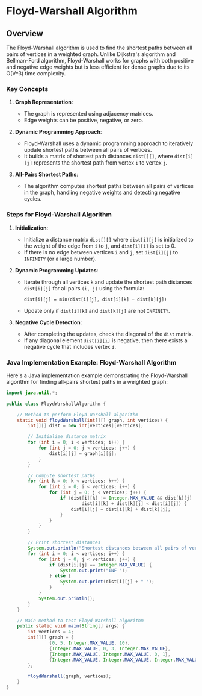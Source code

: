 # Floyd-Warshall Algorithm

## Overview

The Floyd-Warshall algorithm is used to find the shortest paths between all pairs of vertices in a weighted graph. Unlike Dijkstra's algorithm and Bellman-Ford algorithm, Floyd-Warshall works for graphs with both positive and negative edge weights but is less efficient for dense graphs due to its O(V^3) time complexity.

### Key Concepts

1. **Graph Representation**:
   - The graph is represented using adjacency matrices.
   - Edge weights can be positive, negative, or zero.

2. **Dynamic Programming Approach**:
   - Floyd-Warshall uses a dynamic programming approach to iteratively update shortest paths between all pairs of vertices.
   - It builds a matrix of shortest path distances `dist[][]`, where `dist[i][j]` represents the shortest path from vertex `i` to vertex `j`.

3. **All-Pairs Shortest Paths**:
   - The algorithm computes shortest paths between all pairs of vertices in the graph, handling negative weights and detecting negative cycles.

### Steps for Floyd-Warshall Algorithm

1. **Initialization**:
   - Initialize a distance matrix `dist[][]` where `dist[i][j]` is initialized to the weight of the edge from `i` to `j`, and `dist[i][i]` is set to 0.
   - If there is no edge between vertices `i` and `j`, set `dist[i][j]` to `INFINITY` (or a large number).

2. **Dynamic Programming Updates**:
   - Iterate through all vertices `k` and update the shortest path distances `dist[i][j]` for all pairs `(i, j)` using the formula:
     ```
     dist[i][j] = min(dist[i][j], dist[i][k] + dist[k][j])
     ```
   - Update only if `dist[i][k]` and `dist[k][j]` are not `INFINITY`.

3. **Negative Cycle Detection**:
   - After completing the updates, check the diagonal of the `dist` matrix.
   - If any diagonal element `dist[i][i]` is negative, then there exists a negative cycle that includes vertex `i`.

### Java Implementation Example: Floyd-Warshall Algorithm

Here's a Java implementation example demonstrating the Floyd-Warshall algorithm for finding all-pairs shortest paths in a weighted graph:

```java
import java.util.*;

public class FloydWarshallAlgorithm {

    // Method to perform Floyd-Warshall algorithm
    static void floydWarshall(int[][] graph, int vertices) {
        int[][] dist = new int[vertices][vertices];

        // Initialize distance matrix
        for (int i = 0; i < vertices; i++) {
            for (int j = 0; j < vertices; j++) {
                dist[i][j] = graph[i][j];
            }
        }

        // Compute shortest paths
        for (int k = 0; k < vertices; k++) {
            for (int i = 0; i < vertices; i++) {
                for (int j = 0; j < vertices; j++) {
                    if (dist[i][k] != Integer.MAX_VALUE && dist[k][j] != Integer.MAX_VALUE &&
                            dist[i][k] + dist[k][j] < dist[i][j]) {
                        dist[i][j] = dist[i][k] + dist[k][j];
                    }
                }
            }
        }

        // Print shortest distances
        System.out.println("Shortest distances between all pairs of vertices:");
        for (int i = 0; i < vertices; i++) {
            for (int j = 0; j < vertices; j++) {
                if (dist[i][j] == Integer.MAX_VALUE) {
                    System.out.print("INF ");
                } else {
                    System.out.print(dist[i][j] + " ");
                }
            }
            System.out.println();
        }
    }

    // Main method to test Floyd-Warshall algorithm
    public static void main(String[] args) {
        int vertices = 4;
        int[][] graph = {
                {0, 5, Integer.MAX_VALUE, 10},
                {Integer.MAX_VALUE, 0, 3, Integer.MAX_VALUE},
                {Integer.MAX_VALUE, Integer.MAX_VALUE, 0, 1},
                {Integer.MAX_VALUE, Integer.MAX_VALUE, Integer.MAX_VALUE, 0}
        };

        floydWarshall(graph, vertices);
    }
}
